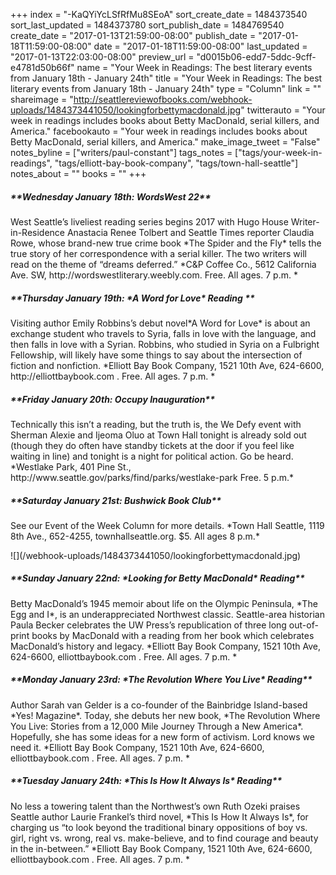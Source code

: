 +++
index = "-KaQYiYcLSfRfMu8SEoA"
sort_create_date = 1484373540
sort_last_updated = 1484373780
sort_publish_date = 1484769540
create_date = "2017-01-13T21:59:00-08:00"
publish_date = "2017-01-18T11:59:00-08:00"
date = "2017-01-18T11:59:00-08:00"
last_updated = "2017-01-13T22:03:00-08:00"
preview_url = "d0015b06-edd7-5ddc-9cff-e4781d50b66f"
name = "Your Week in Readings: The best literary events from January 18th - January 24th"
title = "Your Week in Readings: The best literary events from January 18th - January 24th"
type = "Column"
link = ""
shareimage = "http://seattlereviewofbooks.com/webhook-uploads/1484373441050/lookingforbettymacdonald.jpg"
twitterauto = "Your week in readings includes books about Betty MacDonald, serial killers, and America."
facebookauto = "Your week in readings includes books about Betty MacDonald, serial killers, and America."
make_image_tweet = "False"
notes_byline = ["writers/paul-constant"]
tags_notes = ["tags/your-week-in-readings", "tags/elliott-bay-book-company", "tags/town-hall-seattle"]
notes_about = ""
books = ""
+++
<p class="noindent"><h5>**Wednesday January 18th: WordsWest 22**</h5></p> 
West Seattle’s liveliest reading series begins 2017 with Hugo House Writer-in-Residence Anastacia Renee Tolbert and Seattle Times reporter Claudia Rowe, whose brand-new true crime book *The Spider and the Fly* tells the true story of her correspondence with a serial killer. The two writers will read on the theme of “dreams deferred.”
 *C&P Coffee Co., 5612 California Ave. SW, http://wordswestliterary.weebly.com. Free. All ages. 7 p.m. *

<p class="noindent"><h5>**Thursday January 19th: *A Word for Love* Reading **</h5></p> 
Visiting author Emily Robbins’s debut novel*A Word for Love* is about an exchange student who travels to Syria, falls in love with the language, and then falls in love with a Syrian. Robbins, who studied in Syria on a Fulbright Fellowship, will likely have some things to say about the intersection of fiction and nonfiction.
 *Elliott Bay Book Company, 1521 10th Ave, 624-6600, http://elliottbaybook.com . Free. All ages. 7 p.m. * 
 
<p class="noindent"><h5>**Friday January 20th: Occupy Inauguration**</h5></p> 
 Technically this isn’t a reading, but the truth is, the We Defy event with Sherman Alexie and Ijeoma Oluo at Town Hall tonight is already sold out (though they do often have standby tickets at the door if you feel like waiting in line) and tonight is a night for political action. Go be heard. 
*Westlake Park, 401 Pine St., http://www.seattle.gov/parks/find/parks/westlake-park Free. 5 p.m.* 

<p class="noindent"><h5>**Saturday January 21st: Bushwick Book Club**</h5></p> 
See our Event of the Week Column for more details.
 *Town Hall Seattle, 1119 8th Ave., 652-4255, townhallseattle.org. $5. All ages 8 p.m.* 

<p class="image-left">![](/webhook-uploads/1484373441050/lookingforbettymacdonald.jpg)</p>
<h5>**Sunday January 22nd: *Looking for Betty MacDonald* Reading**</h5></p> Betty MacDonald’s 1945 memoir about life on the Olympic Peninsula, *The Egg and I*, is an underappreciated Northwest classic. Seattle-area historian Paula Becker celebrates the UW Press’s republication of three long out-of-print books by MacDonald with a reading from her book which celebrates MacDonald’s history and legacy. 
 *Elliott Bay Book Company, 1521 10th Ave, 624-6600, elliottbaybook.com . Free. All ages. 7 p.m. * 

<h5>**Monday January 23rd: *The Revolution Where You Live* Reading**</h5></p> 
Author Sarah van Gelder is a co-founder of the Bainbridge Island-based *Yes! Magazine*. Today, she debuts her new book, *The Revolution Where You Live: Stories from a 12,000 Mile Journey Through a New America*. Hopefully, she has some ideas for a new form of activism. Lord knows we need it.
 *Elliott Bay Book Company, 1521 10th Ave, 624-6600, elliottbaybook.com . Free. All ages. 7 p.m. *

<h5>**Tuesday January 24th: *This Is How It Always Is* Reading**</h5></p> 
 No less a towering talent than the Northwest’s own Ruth Ozeki praises Seattle author Laurie Frankel’s third novel, *This Is How It Always Is*, for charging us “to look beyond the traditional binary oppositions of boy vs. girl, right vs. wrong, real vs. make-believe, and to find courage and beauty in the in-between.” 
 *Elliott Bay Book Company, 1521 10th Ave, 624-6600, elliottbaybook.com . Free. All ages. 7 p.m. *

